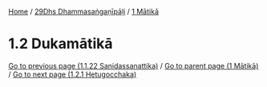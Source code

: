 
[Home](/) / [29Dhs Dhammasaṅgaṇīpāḷi](../../29Dhs.md) / [1 Mātikā](../1.md)

# 1.2 Dukamātikā


[Go to previous page (1.1.22 Sanidassanattika)](1.1/1.1.22.md) / [Go to parent page (1 Mātikā)](../1.md) / [Go to next page (1.2.1 Hetugocchaka)](1.2/1.2.1.md)


